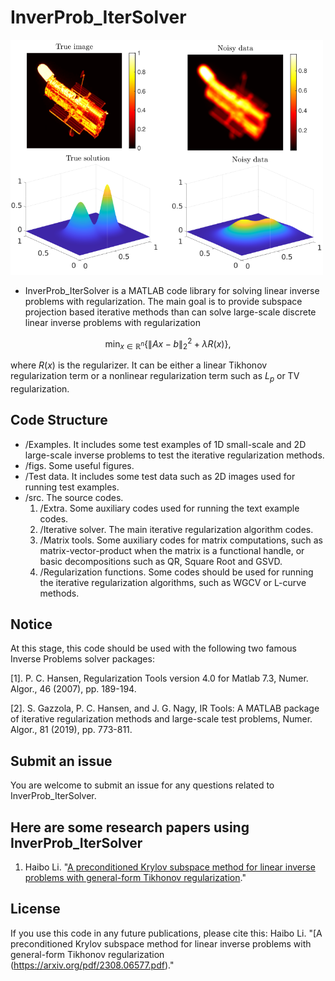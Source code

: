 # InverProb_IterSolver

<img src="figs/InverseProblem.png" width="500" />


* InverProb_IterSolver is a MATLAB code library for solving linear inverse problems with regularization.
The main goal is to provide subspace projection based iterative methods than can solve
large-scale discrete linear inverse problems with regularization

$$\min_{x\in\mathbb{R}^{n}}\{\|Ax-b\|_{2}^{2}+\lambda R(x)\},$$

where $R(x)$ is the regularizer. It can be either a linear Tikhonov regularization term or  a nonlinear regularization term such as $L_p$ or TV regularization.

## Code Structure
* /Examples. It includes some test examples of 1D small-scale and 2D large-scale inverse problems to test the iterative regularization methods.
* /figs. Some useful figures.
* /Test data. It includes some test data such as 2D images used for running test examples.
* /src. The source codes. 
    1. /Extra. Some auxiliary codes used for running the text example codes.
    2. /Iterative solver. The main iterative regularization algorithm codes.
    3. /Matrix tools. Some auxiliary codes for matrix computations, such as matrix-vector-product when the matrix is a functional handle, or basic decompositions such as QR, Square Root and GSVD.
    4. /Regularization functions. Some codes should be used for running the iterative regularization algorithms, such as WGCV or L-curve methods.

## Notice
At this stage, this code should be used with the following two famous Inverse Problems solver packages:

[1]. P. C. Hansen, Regularization Tools version 4.0 for Matlab 7.3, Numer. Algor., 46 (2007), pp. 189-194.

[2]. S. Gazzola, P. C. Hansen, and J. G. Nagy, IR Tools: A MATLAB package of iterative regularization methods and large-scale test problems, Numer. Algor., 81 (2019), pp. 773-811.


## Submit an issue
You are welcome to submit an issue for any questions related to InverProb_IterSolver. 


## Here are some research papers using InverProb_IterSolver
1. Haibo Li. "[A preconditioned Krylov subspace method for linear inverse problems with general-form Tikhonov regularization](https://arxiv.org/pdf/2308.06577.pdf)."

## License
If you use this code in any future publications, please cite this:
Haibo Li. "[A preconditioned Krylov subspace method for linear inverse problems with general-form Tikhonov regularization (https://arxiv.org/pdf/2308.06577.pdf)."
